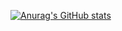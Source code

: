 [![Anurag's GitHub stats](https://github-readme-stats.vercel.app/api?username=TheFlagbearer&count_private=true&show_icons=true&theme=tokyonight&include_all_commits=true)](https://github.com/anuraghazra/github-readme-stats)


<!--
**TheFlagbearer/TheFlagbearer** is a ✨ _special_ ✨ repository because its `README.md` (this file) appears on your GitHub profile.

Here are some ideas to get you started:

- 🔭 I’m currently working on ...
- 🌱 I’m currently learning ...
- 👯 I’m looking to collaborate on ...
- 🤔 I’m looking for help with ...
- 💬 Ask me about ...
- 📫 How to reach me: ...
- 😄 Pronouns: ...
- ⚡ Fun fact: ...
-->
